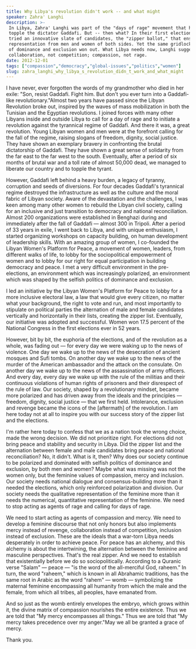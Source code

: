 ```yaml
---
title: Why Libya's revolution didn't work -- and what might
speaker: Zahra' Langhi
description: >-
 In Libya, Zahra' Langhi was part of the "days of rage" movement that helped
 topple the dictator Gaddafi. But -- then what? In their first elections, Libyans
 tried an innovative slate of candidates, the "zipper ballot," that ensured equal
 representation from men and women of both sides. Yet the same gridlocked politics
 of dominance and exclusion won out. What Libya needs now, Langhi suggests, is
 collaboration, not competition; compassion, not rage.
date: 2012-12-01
tags: ["compassion","democracy","global-issues","politics","women"]
slug: zahra_langhi_why_libya_s_revolution_didn_t_work_and_what_might
---
```


I have never, ever forgotten the words of my grandmother who died in her exile: "Son,
resist Gaddafi. Fight him. But don't you ever turn into a Gaddafi-like
revolutionary."Almost two years have passed since the Libyan Revolution broke out,
inspired by the waves of mass mobilization in both the Tunisian and the Egyptian
revolutions. I joined forces with many other Libyans inside and outside Libya to call for
a day of rage and to initiate a revolution against the tyrannical regime of Gaddafi. And
there it was, a great revolution. Young Libyan women and men were at the forefront calling
for the fall of the regime, raising slogans of freedom, dignity, social justice. They have
shown an exemplary bravery in confronting the brutal dictatorship of Gaddafi. They have
shown a great sense of solidarity from the far east to the far west to the south.
Eventually, after a period of six months of brutal war and a toll rate of almost 50,000
dead, we managed to liberate our country and to topple the tyrant.

However, Gaddafi left behind a heavy burden, a legacy of tyranny, corruption and seeds of
diversions. For four decades Gaddafi's tyrannical regime destroyed the infrastructure as
well as the culture and the moral fabric of Libyan society. Aware of the devastation and
the challenges, I was keen among many other women to rebuild the Libyan civil society,
calling for an inclusive and just transition to democracy and national reconciliation.
Almost 200 organizations were established in Benghazi during and immediately after the
fall of Gaddafi — almost 300 in Tripoli. After a period of 33 years in exile, I went back
to Libya, and with unique enthusiasm, I started organizing workshops on capacity building,
on human development of leadership skills. With an amazing group of women, I co-founded
the Libyan Women's Platform for Peace, a movement of women, leaders, from different walks
of life, to lobby for the sociopolitical empowerment of women and to lobby for our right
for equal participation in building democracy and peace. I met a very difficult environment
in the pre-elections, an environment which was increasingly polarized, an environment
which was shaped by the selfish politics of dominance and exclusion.

I led an initiative by the Libyan Women's Platform for Peace to lobby for a more inclusive
electoral law, a law that would give every citizen, no matter what your background, the
right to vote and run, and most importantly to stipulate on political parties the
alternation of male and female candidates vertically and horizontally in their lists,
creating the zipper list. Eventually, our initiative was adopted and successful. Women won
17.5 percent of the National Congress in the first elections ever in 52
years.

However, bit by bit, the euphoria of the elections, and of the revolution as a whole, was
fading out — for every day we were waking up to the news of violence. One day we wake up
to the news of the desecration of ancient mosques and Sufi tombs. On another day we wake
up to the news of the murder of the American ambassador and the attack on the consulate.
On another day we wake up to the news of the assassination of army officers. And every
day, every day we wake up with the rule of the militias and their continuous violations of
human rights of prisoners and their disrespect of the rule of law. Our society, shaped by a
revolutionary mindset, became more polarized and has driven away from the ideals and the
principles — freedom, dignity, social justice — that we first held. Intolerance, exclusion
and revenge became the icons of the [aftermath] of the revolution. I am here today not at
all to inspire you with our success story of the zipper list and the elections.

I'm rather here today to confess that we as a nation took the wrong choice, made the wrong
decision. We did not prioritize right. For elections did not bring peace and stability and
security in Libya. Did the zipper list and the alternation between female and male
candidates bring peace and national reconciliation? No, it didn't. What is it, then? Why
does our society continue to be polarized and dominated with selfish politics of dominance
and exclusion, by both men and women? Maybe what was missing was not the women only, but
the feminine values of compassion, mercy and inclusion. Our society needs national
dialogue and consensus-building more than it needed the elections, which only reinforced
polarization and division. Our society needs the qualitative representation of the
feminine more than it needs the numerical, quantitative representation of the feminine. We
need to stop acting as agents of rage and calling for days of rage.

We need to start acting as agents of compassion and mercy. We need to develop a feminine
discourse that not only honors but also implements mercy instead of revenge, collaboration
instead of competition, inclusion instead of exclusion. These are the ideals that a
war-torn Libya needs desperately in order to achieve peace. For peace has an alchemy, and
this alchemy is about the intertwining, the alternation between the feminine and masculine
perspectives. That's the real zipper. And we need to establish that existentially before
we do so sociopolitically. According to a Quranic verse "Salam" — peace — "is the word of
the all-merciful God, raheem." In turn, the word "raheem," which is known in all Abrahamic
traditions, has the same root in Arabic as the word "rahem" — womb — symbolizing the
maternal feminine encompassing all humanity from which the male and the female, from which
all tribes, all peoples, have emanated from.

And so just as the womb entirely envelopes the embryo, which grows within it, the divine
matrix of compassion nourishes the entire existence. Thus we are told that "My mercy
encompasses all things." Thus we are told that "My mercy takes precedence over my
anger."May we all be granted a grace of mercy. 

Thank you.

<!--
ad_duration=3.33
comment_count=96
event="TEDxWomen 2012"
external_start_time=0
intro_duration=11.82
is_subtitle_required="False"
is_talk_featured="True"
language="en"
language_swap="False"
native_language="en"
number_of_related_talks=6
number_of_speakers=1
number_of_subtitled_videos=28
number_of_tags=5
number_of_talk_download_languages=28
number_of_talk_more_resources=0
number_of_talk_recommendations=0
number_of_talks_take_actions=0
post_ad_duration=0.83
published_timestamp="2013-02-04 16:20:41"
recording_date="2012-12-01"
speaker_description="Activist"
speaker_is_published=1
speaker_name="Zahra' Langhi"
speaker_what_others_say="... would love to see this be the next revolutionary spark in the mideast."
talk_name="Why Libya's revolution didn't work -- and what might"
talks_tags=["compassion","democracy","global-issues","politics","women"]
url_audio="https://download.ted.com/talks/ZahraLanghi_2012X.mp3?apikey=acme-roadrunner"
url_photo_speaker="https://pe.tedcdn.com/images/ted/de92f331581bb90f33bd3769bf563362d8174758_254x191.jpg"
url_photo_talk="https://pe.tedcdn.com/images/ted/0efb7be6d24022335aa24aa1dd5f83896805f6a9_1600x1200.jpg"
url_webpage="https://www.ted.com/talks/zahra_langhi_why_libya_s_revolution_didn_t_work_and_what_might"
video_type_name="TED Stage Talk"
-->